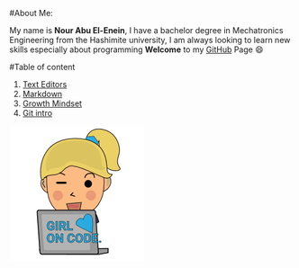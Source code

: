 #About Me:



My name is **Nour Abu El-Enein**, I have a bachelor degree in Mechatronics Engineering from the Hashimite university, I am always looking to learn new skills especially about programming 
**Welcome** to my [GitHub](https://github.com/engnour94) Page :smile:



#Table of content

1. [Text Editors](https://engnour94.github.io/reading-notes/read01)
2. [Markdown](https://engnour94.github.io/reading-notes/read02)
3. [Growth Mindset](https://engnour94.github.io/reading-notes/Growth%20Mindset)
4. [Git intro](	https://engnour94.github.io/reading-notes/Git%20intro)



![pic](main.png)